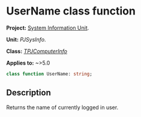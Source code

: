 # UserName class function

**Project:** [System Information Unit](../API.md).

**Unit:** _PJSysInfo_.

**Class:** _[TPJComputerInfo](./TPJComputerInfo.md)_

**Applies to:** ~>5.0

```pascal
class function UserName: string;
```

## Description

Returns the name of currently logged in user.
